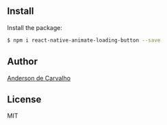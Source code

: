 ## Install

Install the package:

```bash
$ npm i react-native-animate-loading-button --save
```


## Author

[Anderson de Carvalho](http://linkedin.com/in/andcosta)


## License

MIT